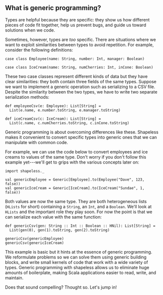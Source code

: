 ## What is generic programming?

Types are helpful because they are specific:
they show us how different pieces of code fit together,
help us prevent bugs,
and guide us toward solutions when we code.

Sometimes, however, types are *too* specific.
There are situations where we want
to exploit similarities between types to avoid repetition.
For example, consider the following definitions:

```tut:book:silent
case class Employee(name: String, number: Int, manager: Boolean)

case class IceCream(name: String, numCherries: Int, inCone: Boolean)
```

These two case classes represent different kinds of data
but they have clear similarities:
they both contain three fields of the same types.
Suppose we want to implement a generic operation
such as serializing to a CSV file.
Despite the similarity between the two types,
we have to write two separate serialization methods:

```tut:book:silent
def employeeCsv(e: Employee): List[String] =
  List(e.name, e.number.toString, e.manager.toString)

def iceCreamCsv(c: IceCream): List[String] =
  List(c.name, c.numCherries.toString, c.inCone.toString)
```

Generic programming is about overcoming differences like these.
Shapeless makes it convenient to convert specific types
into generic ones that we can manipulate with common code.

For example, we can use the code below to
convert employees and ice creams to values of the same type.
Don't worry if you don't follow this example yet---we'll
get to grips with the various concepts later on:

```tut:book:silent
import shapeless._
```

```tut:book
val genericEmployee = Generic[Employee].to(Employee("Dave", 123, false))
val genericIceCream = Generic[IceCream].to(IceCream("Sundae", 1, false))
```

Both values are now the same type.
They are both heterogeneous lists (`HLists` for short)
containing a `String`, an `Int`, and a `Boolean`.
We'll look at `HLists` and the important role they play soon.
For now the point is that we can serialize each value
with the same function:

```tut:book:silent
def genericCsv(gen: String :: Int :: Boolean :: HNil): List[String] =
  List(gen(0), gen(1).toString, gen(2).toString)
```

```tut:book
genericCsv(genericEmployee)
genericCsv(genericIceCream)
```

This example is basic
but it hints at the essence of generic programming.
We reformulate problems so we can solve them using generic building blocks,
and write small kernels of code that work with a wide variety of types.
Generic programming with shapeless
allows us to eliminate huge amounts of boilerplate,
making Scala applications easier to read, write, and maintain.

Does that sound compelling? Thought so. Let's jump in!
